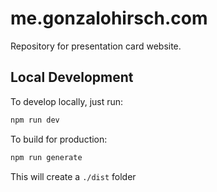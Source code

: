 # me.gonzalohirsch.com

Repository for presentation card website.

## Local Development

To develop locally, just run:
```bash
npm run dev
```

To build for production:
```bash
npm run generate
```

This will create a `./dist` folder